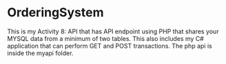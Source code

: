 # OrderingSystem

This is my Activity 8: API that has API endpoint using PHP that shares your MYSQL data from a minimum of two tables. 
This also includes my C# application that can perform GET and POST transactions.
The php api is inside the myapi folder.
